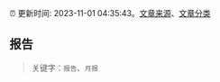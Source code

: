 :alarm_clock: 更新时间: 2023-11-01 04:35:43。[文章来源](/README.md)、[文章分类](/TAGS.md)

## 报告


> 关键字：`报告`、`月报`



